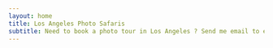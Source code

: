 ```yaml
---
layout: home
title: Los Angeles Photo Safaris
subtitle: Need to book a photo tour in Los Angeles ? Send me email to ellesnapsvideo@gmail.com - My IG account: ellegamboasnaps
---
```

